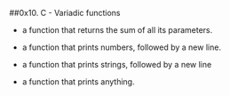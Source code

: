 ##0x10. C - Variadic functions

* a function that returns the sum of all its parameters.

* a function that prints numbers, followed by a new line.

* a function that prints strings, followed by a new line

* a function that prints anything.
